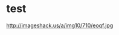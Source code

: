 test
====
http://imageshack.us/a/img10/710/eoqf.jpg
<img src="http://imageshack.us/a/img10/710/eoqf.jpg" alt="" style="max-width:100%;">

